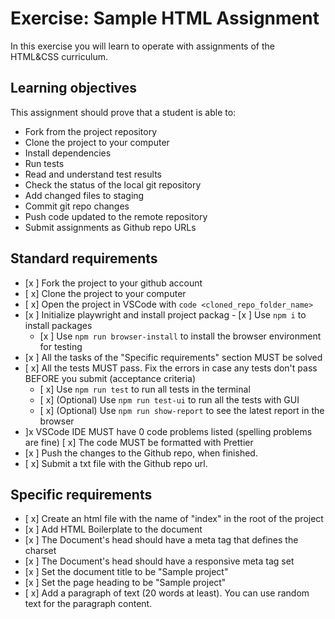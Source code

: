 # Exercise: Sample HTML Assignment

In this exercise you will learn to operate with assignments of the HTML&CSS curriculum.

## Learning objectives

This assignment should prove that a student is able to:

- Fork from the project repository
- Clone the project to your computer
- Install dependencies
- Run tests
- Read and understand test results
- Check the status of the local git repository
- Add changed files to staging
- Commit git repo changes
- Push code updated to the remote repository
- Submit assignments as Github repo URLs

## Standard requirements

- [x ] Fork the project to your github account
- [ x] Clone the project to your computer
- [ x] Open the project in VSCode with `code <cloned_repo_folder_name>`
- [x ] Initialize playwright and install project packag  - [x ] Use `npm i` to install packages
  - [x ] Use `npm run browser-install` to install the browser environment for testing 
- [x ] All the tasks of the "Specific requirements" section MUST be solved
- [ x] All the tests MUST pass. Fix the errors in case any tests don't pass BEFORE you submit (acceptance criteria)
  - [ x] Use `npm run test` to run all tests in the terminal
  - [ x] (Optional) Use `npm run test-ui` to run all the tests with GUI
  - [ x] (Optional) Use `npm run show-report` to see the latest report in the browser
- ]x VSCode IDE MUST have 0 code problems listed (spelling problems are fine) [ x] The code MUST be formatted with Prettier
- [x ] Push the changes to the Github repo, when finished.
- [ x] Submit a txt file with the Github repo url.

## Specific requirements

- [ x] Create an html file with the name of "index" in the root of the project
- [x ] Add HTML Boilerplate to the document
- [x ] The Document's head should have a meta tag that defines the charset
- [x ] The Document's head should have a responsive meta tag set
- [x ] Set the document title to be "Sample project"
- [x ] Set the page heading to be "Sample project"
- [ x] Add a paragraph of text (20 words at least). You can use random text for the paragraph content.
